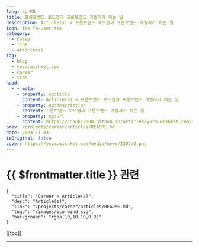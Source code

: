 ```yaml
---
lang: ko-KR
title: 프론트엔드 로드맵과 프론트엔드 개발자가 하는 일
description: Article(s) > 프론트엔드 로드맵과 프론트엔드 개발자가 하는 일
icon: fas fa-user-tie
category: 
  - Career
  - Tips
  - Article(s)
tag: 
  - blog
  - yozm.wishket.com
  - career
  - tips
head:
  - - meta:
    - property: og:title
      content: Article(s) > 프론트엔드 로드맵과 프론트엔드 개발자가 하는 일
    - property: og:description
      content: 프론트엔드 로드맵과 프론트엔드 개발자가 하는 일
    - property: og:url
      content: https://chanhi2000.github.io/articles/yozm.wishket.com/2302.html
prev: /projects/career/articles/README.md
date: 2023-11-03
isOriginal: false
cover: https://yozm.wishket.com/media/news/2302/2.png
---
```


# {{ $frontmatter.title }} 관련

```component VPCard
{
  "title": "Career > Article(s)",
  "desc": "Article(s)",
  "link": "/projects/career/articles/README.md",
  "logo": "/images/ico-wind.svg",
  "background": "rgba(10,10,10,0.2)"
}
```

[[toc]]

---

<SiteInfo
  name="프론트엔드 로드맵과 프론트엔드 개발자가 하는 일 | 요즘IT"
  desc="프론트엔드에 관심이 있다면 기본적으로 HTML, CSS, JAVASCRIPT 등의 용어는 들어보셨을 텐데요. 비전공자&입문자라면 뭐부터 공부해야 할지 막막한 경우가 많습니다. 이번 글에서는 전체적인 프론트엔드 로드맵을 살펴보고, 웹 개발자로서의 성장 과정을 조망해 보겠습니다."
  url="https://yozm.wishket.com/magazine/detail/2302/"
  logo="https://yozm.wishket.com/static/renewal/img/global/gnb_yozmit.svg"
  preview="https://yozm.wishket.com/media/news/2302/2.png"/>

<!-- TODO: 작성 -->

